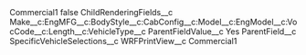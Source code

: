 <?xml version="1.0" encoding="UTF-8"?>
<CustomMetadata xmlns="http://soap.sforce.com/2006/04/metadata" xmlns:xsi="http://www.w3.org/2001/XMLSchema-instance" xmlns:xsd="http://www.w3.org/2001/XMLSchema">
    <label>Commercial1</label>
    <protected>false</protected>
    <values>
        <field>ChildRenderingFields__c</field>
        <value xsi:type="xsd:string">Make__c:EngMFG__c:BodyStyle__c:CabConfig__c:Model__c:EngModel__c:VocCode__c:Length__c:VehicleType__c</value>
    </values>
    <values>
        <field>ParentFieldValue__c</field>
        <value xsi:type="xsd:string">Yes</value>
    </values>
    <values>
        <field>ParentField__c</field>
        <value xsi:type="xsd:string">SpecificVehicleSelections__c</value>
    </values>
    <values>
        <field>WRFPrintView__c</field>
        <value xsi:type="xsd:string">Commercial1</value>
    </values>
</CustomMetadata>
